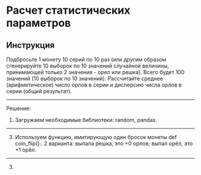# Расчет статистических параметров
## Инструкция
Подбросьте 1 монету 10 серий по 10 раз (или другим образом сгенерируйте 10 выборок по 10 значений случайной величины, принимающей только 2 значения - орел или решка). Всего будет 100 значений (10 выборок по 10 значений).
Рассчитайте среднее (арифметическое) число орлов в серии и дисперсию числа орлов в серии (общий результат).
___
Решение:
1) Загружаем необходимые библиотеки: random, pandas.
___
3) Используем функцию, имитирующую один бросок монеты def coin_flip():. 
2 варианта: выпала решка, это +0 орлов; выпал орёл, это +1 орёл.
___
3) 
